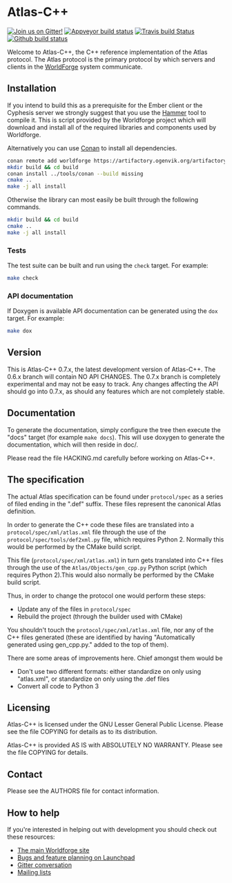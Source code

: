 # Atlas-C++

[![Join us on Gitter!](https://badges.gitter.im/Worldforge.svg)](https://gitter.im/Worldforge/Lobby)
[![Appveyor build status](https://ci.appveyor.com/api/projects/status/github/worldforge/atlas-cpp?branch=master&svg=true)](https://ci.appveyor.com/project/erikogenvik/atlas-cpp)
[![Travis build Status](https://travis-ci.com/worldforge/atlas-cpp.svg?branch=master)](https://travis-ci.com/worldforge/atlas-cpp)
[![Github build status](https://github.com/worldforge/atlas-cpp/actions/workflows/cmake.yml/badge.svg)](https://github.com/worldforge/atlas-cpp/actions/workflows/cmake.yml)

Welcome to Atlas-C++, the C++ reference implementation of the Atlas protocol. The Atlas protocol is the primary protocol by which servers and clients in the [WorldForge](http://worldforge.org/ "The main Worldforge site") system communicate.

## Installation

If you intend to build this as a prerequisite for the Ember client or the Cyphesis server we strongly suggest that you use the [Hammer](http://wiki.worldforge.org/wiki/Hammer_Script "The Hammer script") tool to compile it. This is script provided by the Worldforge project which will download and install all of the required libraries and components used by Worldforge.

Alternatively you can use [Conan](https://www.conan.io) to install all dependencies.

```bash
conan remote add worldforge https://artifactory.ogenvik.org/artifactory/api/conan/conan
mkdir build && cd build
conan install ../tools/conan --build missing
cmake ..
make -j all install
```

Otherwise the library can most easily be built through the following commands.

```bash
mkdir build && cd build
cmake ..
make -j all install
```

### Tests

The test suite can be built and run using the ```check``` target. For example:

```bash
make check
```

### API documentation

If Doxygen is available API documentation can be generated using the ```dox``` target. For example:

```bash
make dox
```

## Version

This is Atlas-C++ 0.7.x, the latest development version of Atlas-C++. The 0.6.x branch will contain NO API CHANGES. The 0.7.x branch is completely experimental and may not be easy to track. Any changes affecting the API should go into 0.7.x, as should any features which are not completely stable.

## Documentation

To generate the documentation, simply configure the tree then execute the "docs" target (for example ```make docs```). This will use doxygen to generate the documentation, which will then reside in doc/.

Please read the file HACKING.md carefully before working on Atlas-C++.

## The specification

The actual Atlas specification can be found under ```protocol/spec``` as a series of filed ending in the ".def" suffix. These files represent the canonical Atlas definition.

In order to generate the C++ code these files are translated into a ```protocol/spec/xml/atlas.xml``` file through the use of the ```protocol/spec/tools/def2xml.py``` file, which requires Python 2. Normally this would be performed by the CMake build script.

This file (```protocol/spec/xml/atlas.xml```) in turn gets translated into C++ files through the use of the ```Atlas/Objects/gen_cpp.py``` Python script (which requires Python 2).This would also normally be performed by the CMake build script.

Thus, in order to change the protocol one would perform these steps:

* Update any of the files in ```protocol/spec```
* Rebuild the project (through the builder used with CMake)

You shouldn't touch the ```protocol/spec/xml/atlas.xml``` file, nor any of the C++ files generated (these are identified by having "Automatically generated using gen_cpp.py." added to the top of them).

There are some areas of improvements here. Chief amongst them would be

* Don't use two different formats: either standardize on only using "atlas.xml", or standardize on only using the .def files
* Convert all code to Python 3

## Licensing

Atlas-C++ is licensed under the GNU Lesser General Public License. Please see the file COPYING for details as to its distribution.

Atlas-C++ is provided AS IS with ABSOLUTELY NO WARRANTY. Please see the file COPYING for details.

## Contact

Please see the AUTHORS file for contact information.

## How to help

If you're interested in helping out with development you should check out these resources:

* [The main Worldforge site](http://worldforge.org/ "The main Worldforge site")
* [Bugs and feature planning on Launchpad](https://launchpad.net/atlas-cpp "Atlas-C++ Launchpad entry")
* [Gitter conversation](https://gitter.im/Worldforge/Lobby "Gitter conversation")
* [Mailing lists](http://mail.worldforge.org/lists/listinfo/ "Mailing lists")
